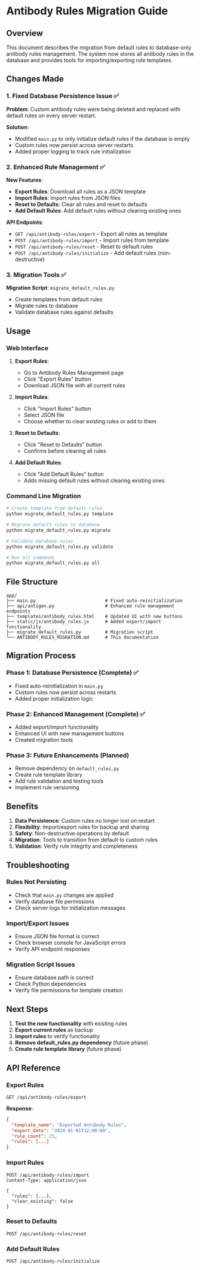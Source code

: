 # Antibody Rules Migration Guide

## Overview

This document describes the migration from default rules to database-only antibody rules management. The system now stores all antibody rules in the database and provides tools for importing/exporting rule templates.

## Changes Made

### 1. Fixed Database Persistence Issue ✅

**Problem**: Custom antibody rules were being deleted and replaced with default rules on every server restart.

**Solution**: 
- Modified `main.py` to only initialize default rules if the database is empty
- Custom rules now persist across server restarts
- Added proper logging to track rule initialization

### 2. Enhanced Rule Management ✅

**New Features**:
- **Export Rules**: Download all rules as a JSON template
- **Import Rules**: Import rules from JSON files
- **Reset to Defaults**: Clear all rules and reset to defaults
- **Add Default Rules**: Add default rules without clearing existing ones

**API Endpoints**:
- `GET /api/antibody-rules/export` - Export all rules as template
- `POST /api/antibody-rules/import` - Import rules from template
- `POST /api/antibody-rules/reset` - Reset to default rules
- `POST /api/antibody-rules/initialize` - Add default rules (non-destructive)

### 3. Migration Tools ✅

**Migration Script**: `migrate_default_rules.py`
- Create templates from default rules
- Migrate rules to database
- Validate database rules against defaults

## Usage

### Web Interface

1. **Export Rules**:
   - Go to Antibody Rules Management page
   - Click "Export Rules" button
   - Download JSON file with all current rules

2. **Import Rules**:
   - Click "Import Rules" button
   - Select JSON file
   - Choose whether to clear existing rules or add to them

3. **Reset to Defaults**:
   - Click "Reset to Defaults" button
   - Confirms before clearing all rules

4. **Add Default Rules**:
   - Click "Add Default Rules" button
   - Adds missing default rules without clearing existing ones

### Command Line Migration

```bash
# Create template from default rules
python migrate_default_rules.py template

# Migrate default rules to database
python migrate_default_rules.py migrate

# Validate database rules
python migrate_default_rules.py validate

# Run all commands
python migrate_default_rules.py all
```

## File Structure

```
app/
├── main.py                          # Fixed auto-reinitialization
├── api/antigen.py                   # Enhanced rule management endpoints
├── templates/antibody_rules.html    # Updated UI with new buttons
├── static/js/antibody_rules.js      # Added export/import functionality
├── migrate_default_rules.py         # Migration script
└── ANTIBODY_RULES_MIGRATION.md      # This documentation
```

## Migration Process

### Phase 1: Database Persistence (Complete) ✅
- Fixed auto-reinitialization in `main.py`
- Custom rules now persist across restarts
- Added proper initialization logic

### Phase 2: Enhanced Management (Complete) ✅
- Added export/import functionality
- Enhanced UI with new management buttons
- Created migration tools

### Phase 3: Future Enhancements (Planned)
- Remove dependency on `default_rules.py`
- Create rule template library
- Add rule validation and testing tools
- Implement rule versioning

## Benefits

1. **Data Persistence**: Custom rules no longer lost on restart
2. **Flexibility**: Import/export rules for backup and sharing
3. **Safety**: Non-destructive operations by default
4. **Migration**: Tools to transition from default to custom rules
5. **Validation**: Verify rule integrity and completeness

## Troubleshooting

### Rules Not Persisting
- Check that `main.py` changes are applied
- Verify database file permissions
- Check server logs for initialization messages

### Import/Export Issues
- Ensure JSON file format is correct
- Check browser console for JavaScript errors
- Verify API endpoint responses

### Migration Script Issues
- Ensure database path is correct
- Check Python dependencies
- Verify file permissions for template creation

## Next Steps

1. **Test the new functionality** with existing rules
2. **Export current rules** as backup
3. **Import rules** to verify functionality
4. **Remove default_rules.py dependency** (future phase)
5. **Create rule template library** (future phase)

## API Reference

### Export Rules
```http
GET /api/antibody-rules/export
```

**Response**:
```json
{
  "template_name": "Exported Antibody Rules",
  "export_date": "2024-01-01T12:00:00",
  "rule_count": 25,
  "rules": [...]
}
```

### Import Rules
```http
POST /api/antibody-rules/import
Content-Type: application/json

{
  "rules": [...],
  "clear_existing": false
}
```

### Reset to Defaults
```http
POST /api/antibody-rules/reset
```

### Add Default Rules
```http
POST /api/antibody-rules/initialize
``` 